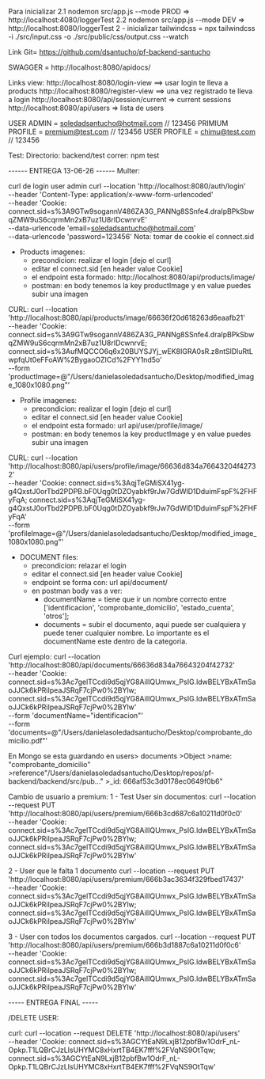 Para inicializar 
2.1 nodemon src/app.js --mode PROD => http://localhost:4080/loggerTest
2.2 nodemon src/app.js --mode DEV  => http://localhost:8080/loggerTest
2 - inicializar tailwindcss = npx tailwindcss -i ./src/input.css -o ./src/public/css/output.css --watch


Link Git= https://github.com/dsantucho/pf-backend-santucho

SWAGGER = http://localhost:8080/apidocs/


Links view:
http://localhost:8080/login-view ==> usar login te lleva a products
http://localhost:8080/register-view ==> una vez registrado te lleva a login
http://localhost:8080/api/session/current => current sessions
http://localhost:8080/api/users => lista de users

USER ADMIN = soledadsantucho@hotmail.com // 123456
PRIMIUM PROFILE = premium@test.com // 123456
USER PROFILE = chimu@test.com // 123456

Test: 
Directorio: backend/test
correr: npm test

------ ENTREGA 13-06-26 ------
Multer:

curl de login user admin 
curl --location 'http://localhost:8080/auth/login' \
--header 'Content-Type: application/x-www-form-urlencoded' \
--header 'Cookie: connect.sid=s%3A9GTw9sogannV486ZA3G_PANNg8SSnfe4.draIpBPkSbwqZMW9uS6cqrmMn2xB7uz1U8rIDcwnrvE' \
--data-urlencode 'email=soledadsantucho@hotmail.com' \
--data-urlencode 'password=123456'
Nota: tomar de cookie el connect.sid


- Products imagenes:
    - precondicion: realizar el login [dejo el curl]
    - editar el connect.sid [en header value Cookie]
    - el endpoint esta formado: http://localhost:8080/api/products/image/<idProducto>
    - postman: en body tenemos la key productImage y en value puedes subir una imagen

CURL:
curl --location 'http://localhost:8080/api/products/image/66636f20d618263d6eaafb21' \
--header 'Cookie: connect.sid=s%3A9GTw9sogannV486ZA3G_PANNg8SSnfe4.draIpBPkSbwqZMW9uS6cqrmMn2xB7uz1U8rIDcwnrvE; connect.sid=s%3AufMQCCO6q6x20BUYSJYj_wEK8IGRA0sR.z8ntSlDluRtLwpfqUt0eFFoAW%2BygaoOZICd%2FYY1nd5o' \
--form 'productImage=@"/Users/danielasoledadsantucho/Desktop/modified_image_1080x1080.png"'


- Profile imagenes:
    - precondicion: realizar el login [dejo el curl]
    - editar el connect.sid [en header value Cookie]
    - el endpoint esta formado: url api/user/profile/image/<id de usuario valido>
    - postman: en body tenemos la key productImage y en value puedes subir una imagen

CURL:
curl --location 'http://localhost:8080/api/users/profile/image/66636d834a76643204f42732' \
--header 'Cookie: connect.sid=s%3AqjTeGMiSX41yg-g4QxstJ0orTbd2PDPB.bF0Uqg0tDZOyabkf9rJw7GdWlD1DduimFspF%2FHFyFqA; connect.sid=s%3AqjTeGMiSX41yg-g4QxstJ0orTbd2PDPB.bF0Uqg0tDZOyabkf9rJw7GdWlD1DduimFspF%2FHFyFqA' \
--form 'profileImage=@"/Users/danielasoledadsantucho/Desktop/modified_image_1080x1080.png"'


- DOCUMENT files:
    - precondicion: relazar el login
    - editar el connect.sid [en header value Cookie]
    - endpoint se forma con: url api/document/<id user valido>
    - en postman body vas a ver:
        - documentName = tiene que ir un nombre correcto entre ['identificacion', 'comprobante_domicilio', 'estado_cuenta', 'otros'];
        - documents = subir el documento, aqui puede ser cualquiera y puede tener cualquier nombre. Lo importante es el documentName este dentro de la categoria. 

Curl ejemplo:
curl --location 'http://localhost:8080/api/documents/66636d834a76643204f42732' \
--header 'Cookie: connect.sid=s%3Ac7gelTCcdi9d5qjYG8AiIIQUmwx_PsIG.ldwBELYBxATmSaoJJCk6kPRiIpeaJSRqF7cjPw0%2BYlw; connect.sid=s%3Ac7gelTCcdi9d5qjYG8AiIIQUmwx_PsIG.ldwBELYBxATmSaoJJCk6kPRiIpeaJSRqF7cjPw0%2BYlw' \
--form 'documentName="identificacion"' \
--form 'documents=@"/Users/danielasoledadsantucho/Desktop/comprobante_domicilio.pdf"'

En Mongo se esta guardando en users>
documents
    >Object
        >name: "comprobante_domicilio"
        >reference"/Users/danielasoledadsantucho/Desktop/repos/pf-backend/backend/src/pub…"
        >_id: 666af53c3d0178ec0649f0b6"

Cambio de usuario a premium: 
1 - Test User sin documentos: 
curl --location --request PUT 'http://localhost:8080/api/users/premium/666b3cd687c6a10211d0f0c0' \
--header 'Cookie: connect.sid=s%3Ac7gelTCcdi9d5qjYG8AiIIQUmwx_PsIG.ldwBELYBxATmSaoJJCk6kPRiIpeaJSRqF7cjPw0%2BYlw; connect.sid=s%3Ac7gelTCcdi9d5qjYG8AiIIQUmwx_PsIG.ldwBELYBxATmSaoJJCk6kPRiIpeaJSRqF7cjPw0%2BYlw'

2 - User que le falta 1 documento
curl --location --request PUT 'http://localhost:8080/api/users/premium/666b3ac3634f329fbed17437' \
--header 'Cookie: connect.sid=s%3Ac7gelTCcdi9d5qjYG8AiIIQUmwx_PsIG.ldwBELYBxATmSaoJJCk6kPRiIpeaJSRqF7cjPw0%2BYlw; connect.sid=s%3Ac7gelTCcdi9d5qjYG8AiIIQUmwx_PsIG.ldwBELYBxATmSaoJJCk6kPRiIpeaJSRqF7cjPw0%2BYlw'

3 - User con todos los documentos cargados. 
curl --location --request PUT 'http://localhost:8080/api/users/premium/666b3d1887c6a10211d0f0c6' \
--header 'Cookie: connect.sid=s%3Ac7gelTCcdi9d5qjYG8AiIIQUmwx_PsIG.ldwBELYBxATmSaoJJCk6kPRiIpeaJSRqF7cjPw0%2BYlw; connect.sid=s%3Ac7gelTCcdi9d5qjYG8AiIIQUmwx_PsIG.ldwBELYBxATmSaoJJCk6kPRiIpeaJSRqF7cjPw0%2BYlw'

----- ENTREGA FINAL -----

/DELETE USER: 

curl:
curl --location --request DELETE 'http://localhost:8080/api/users' \
--header 'Cookie: connect.sid=s%3AGCYtEaN9LxjB12pbfBw1OdrF_nL-Opkp.T1LQBrCJzLIsUHYMC8xHxrtTB4EK7fff%2FVqNS9OtTqw; connect.sid=s%3AGCYtEaN9LxjB12pbfBw1OdrF_nL-Opkp.T1LQBrCJzLIsUHYMC8xHxrtTB4EK7fff%2FVqNS9OtTqw'
